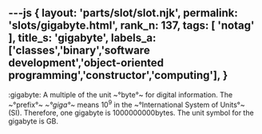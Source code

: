 ---js
{
  layout: 'parts/slot/slot.njk',
  permalink: 'slots/gigabyte.html',
  rank_n: 137,
  tags: [ 'notag' ],
  title_s: 'gigabyte',
  labels_a: ['classes','binary','software development','object-oriented programming','constructor','computing'],
}
---
:gigabyte:
A multiple of the unit ~°byte°~ for digital information. The ~°prefix°~ <i>~°giga°~</i> means 10<sup>9</sup> in the ~°International System of Units°~ (SI). Therefore, one gigabyte is 1000000000bytes.  The unit symbol for the gigabyte is GB.

